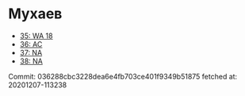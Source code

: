 # Мухаев
- [35: WA 18](35.md)
- [36: AC](36.md)
- [37: NA](37.md)
- [38: NA](38.md)

Commit: 036288cbc3228dea6e4fb703ce401f9349b51875
 fetched at: 20201207-113238
